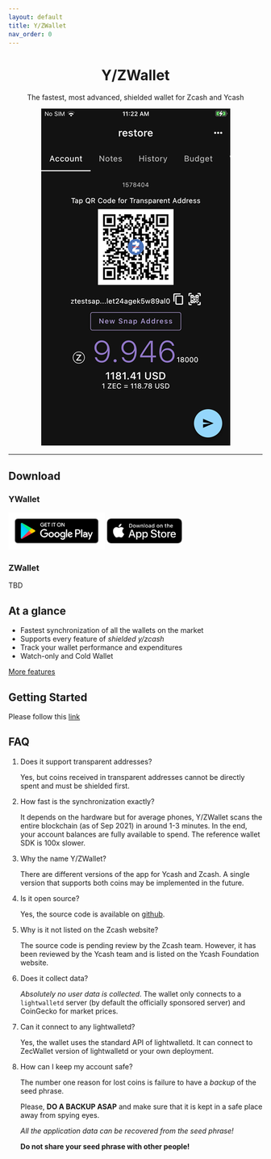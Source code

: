 ```yaml
---
layout: default
title: Y/ZWallet
nav_order: 0
---
```


<p align="center">
    <h1 align="center">Y/ZWallet</h1>
    <p align="center">The fastest, most advanced, shielded wallet for Zcash and Ycash</p>
	<div align="center"><img src="IMG_0115.PNG"></div>
</p>

---


## Download 

### YWallet

<a href="https://play.google.com/store/apps/details?id=me.hanh.ywallet"><img style="height:74px" src="google-play-badge.png"></a>
<a href="https://apps.apple.com/us/app/ywallet/id1583859229"><img style="height:50px;margin-bottom:12px" src="apple-store-badge.svg"></a>

### ZWallet

TBD

## At a glance

- Fastest synchronization of all the wallets on the market
- Supports every feature of *shielded y/zcash*
- Track your wallet performance and expenditures
- Watch-only and Cold Wallet

[More features](features)

## Getting Started

Please follow this [link](getting-started)

## FAQ

1. Does it support transparent addresses?

   Yes, but coins received in transparent addresses cannot be directly spent and must
   be shielded first.
  
2. How fast is the synchronization exactly?

   It depends on the hardware but for average phones, Y/ZWallet scans the entire blockchain
   (as of Sep 2021) in around 1-3 minutes. In the end, your account balances are 
   fully available to spend. The reference wallet SDK is 100x slower.
   
3. Why the name Y/ZWallet? 

   There are different versions of the app for Ycash and Zcash. 
   A single version that supports both coins may be implemented in the future.
   
4. Is it open source?
   
   Yes, the source code is available on [github](https://github.com/hhanh00/zwallet).
   
5. Why is it not listed on the Zcash website?

   The source code is pending review by the Zcash team.
   However, it has been reviewed by the Ycash team and is listed on the Ycash 
   Foundation website.
   
6. Does it collect data?

   *Absolutely no user data is collected*. The wallet only connects to a `lightwalletd` server
   (by default the officially sponsored server) and CoinGecko for market prices.

7. Can it connect to any lightwalletd?

   Yes, the wallet uses the standard API of lightwalletd. It can connect to 
   ZecWallet version of lightwalletd or your own deployment.
   
8. How can I keep my account safe?

   The number one reason for lost coins is failure to have a *backup* of the 
   seed phrase.
   
   Please, **DO A BACKUP ASAP** and make sure that it is kept in a 
   safe place away from spying eyes.
   
   *All the application data can be recovered from the seed phrase!*
   
   **Do not share your seed phrase with other people!**
